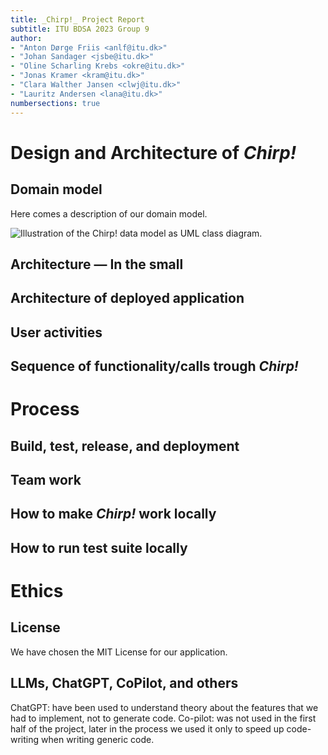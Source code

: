 ```yaml
---
title: _Chirp!_ Project Report
subtitle: ITU BDSA 2023 Group 9
author:
- "Anton Dørge Friis <anlf@itu.dk>"
- "Johan Sandager <jsbe@itu.dk>"
- "Oline Scharling Krebs <okre@itu.dk>"
- "Jonas Kramer <kram@itu.dk>"
- "Clara Walther Jansen <clwj@itu.dk>"
- "Lauritz Andersen <lana@itu.dk>"
numbersections: true
---
```


# Design and Architecture of _Chirp!_

## Domain model

Here comes a description of our domain model.

![Illustration of the _Chirp!_ data model as UML class diagram.](docs/images/domain_model.png)

## Architecture — In the small

## Architecture of deployed application

## User activities

## Sequence of functionality/calls trough _Chirp!_

# Process

## Build, test, release, and deployment

## Team work

## How to make _Chirp!_ work locally

## How to run test suite locally

# Ethics

## License

We have chosen the MIT License for our application.

## LLMs, ChatGPT, CoPilot, and others

ChatGPT: have been used to understand theory about the features that we had to implement, not to generate code.
Co-pilot: was not used in the first half of the project, later in the process we used it only to speed up code-writing when writing generic code.

